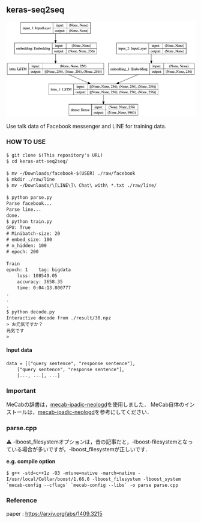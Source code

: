 ## keras-seq2seq

![model.png](model.png)

Use talk data of Facebook messenger and LINE for training data.

### HOW TO USE
```
$ git clone $(This repository's URL)
$ cd keras-att-seq2seq/

$ mv ~/Downloads/facebook-$(USER) ./raw/facebook
$ mkdir ./raw/line
$ mv ~/Downloads/\[LINE\]\ Chat\ with\ *.txt ./raw/line/

$ python parse.py
Parse facebook...
Parse line...
done.
$ python train.py
GPU: True
# Minibatch-size: 20
# embed_size: 100
# n_hidden: 100
# epoch: 200

Train
epoch: 1	tag: bigdata
	loss: 108549.05
	accuracy: 3658.35
	time: 0:04:13.800777
.
.
.
$ python decode.py
Interactive decode from ./result/30.npz
> お元気ですか？
元気です
>
```

#### Input data
```
data = [["query sentence", "response sentence"],
	["query sentence", "response sentence"],
	[..., ...], ...]
```

### Important
MeCabの辞書は，[mecab-ipadic-neologd](https://github.com/neologd/mecab-ipadic-neologd)を使用しました．
MeCab自体のインストールは，[mecab-ipadic-neologd](https://github.com/neologd/mecab-ipadic-neologd)を参考にしてください．

### parse.cpp
:warning: -lboost_filesystemオプションは，昔の記事だと，-lboost-filesystemとなっている場合が多いですが，-lboost_filesystemが正しいです．

**e.g. compile option**
```
$ g++ -std=c++1z -O3 -mtune=native -march=native -I/usr/local/Cellar/boost/1.66.0 -lboost_filesystem -lboost_system `mecab-config --cflags` `mecab-config --libs` -o parse parse.cpp
```

### Reference

paper : https://arxiv.org/abs/1409.3215
